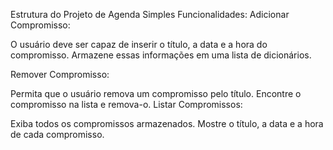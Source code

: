 Estrutura do Projeto de Agenda Simples
Funcionalidades:
Adicionar Compromisso:

O usuário deve ser capaz de inserir o título, a data e a hora do compromisso.
Armazene essas informações em uma lista de dicionários.

Remover Compromisso:

Permita que o usuário remova um compromisso pelo título.
Encontre o compromisso na lista e remova-o.
Listar Compromissos:

Exiba todos os compromissos armazenados.
Mostre o título, a data e a hora de cada compromisso.